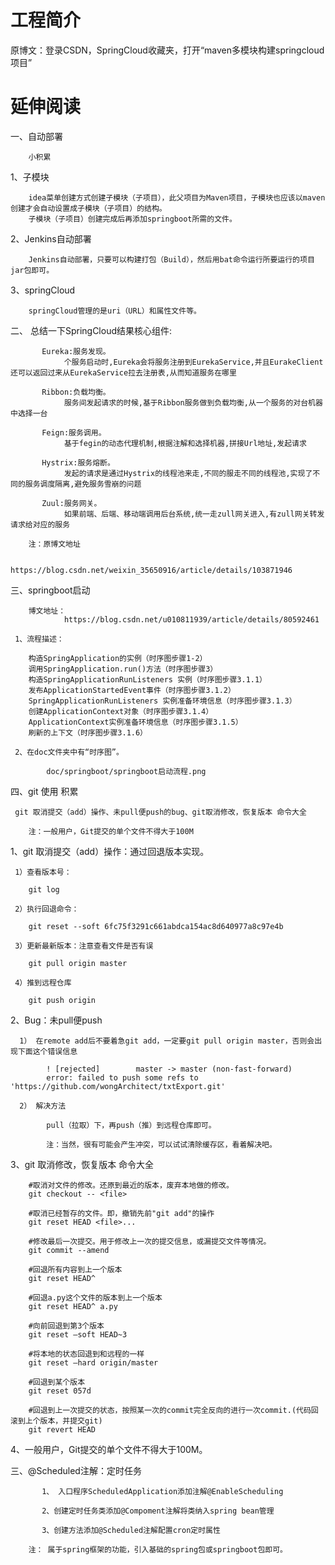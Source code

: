 # 工程简介

原博文：登录CSDN，SpringCloud收藏夹，打开“maven多模块构建springcloud项目”

# 延伸阅读

一、自动部署

        小积累
   1、子模块
   
        idea菜单创建方式创建子模块（子项目），此父项目为Maven项目，子模块也应该以maven创建才会自动设置成子模块（子项目）的结构。
        子模块（子项目）创建完成后再添加springboot所需的文件。
    
   2、Jenkins自动部署
   
        Jenkins自动部署，只要可以构建打包（Build），然后用bat命令运行所要运行的项目jar包即可。
    
   3、springCloud
   
        springCloud管理的是uri（URL）和属性文件等。


二、 总结一下SpringCloud结果核心组件:
   
           Eureka:服务发现。
                个服务启动时,Eureka会将服务注册到EurekaService,并且EurakeClient还可以返回过来从EurekaService拉去注册表,从而知道服务在哪里
           
           Ribbon:负载均衡。
                服务间发起请求的时候,基于Ribbon服务做到负载均衡,从一个服务的对台机器中选择一台
           
           Feign:服务调用。
                基于fegin的动态代理机制,根据注解和选择机器,拼接Url地址,发起请求
           
           Hystrix:服务熔断。
                发起的请求是通过Hystrix的线程池来走,不同的服走不同的线程池,实现了不同的服务调度隔离,避免服务雪崩的问题 
           
           Zuul:服务网关。
                如果前端、后端、移动端调用后台系统,统一走zull网关进入,有zull网关转发请求给对应的服务

        注：原博文地址
       
                https://blog.csdn.net/weixin_35650916/article/details/103871946
                
三、springboot启动

        博文地址：
                https://blog.csdn.net/u010811939/article/details/80592461
                
     1、流程描述：    
        
        构造SpringApplication的实例（时序图步骤1-2）
        调用SpringApplication.run()方法（时序图步骤3）
        构造SpringApplicationRunListeners 实例（时序图步骤3.1.1）
        发布ApplicationStartedEvent事件（时序图步骤3.1.2）
        SpringApplicationRunListeners 实例准备环境信息（时序图步骤3.1.3）
        创建ApplicationContext对象（时序图步骤3.1.4）
        ApplicationContext实例准备环境信息（时序图步骤3.1.5）
        刷新的上下文（时序图步骤3.1.6）

     2、在doc文件夹中有“时序图”。
     
            doc/springboot/springboot启动流程.png               
                        

四、git 使用 积累
 
     git 取消提交（add）操作、未pull便push的bug、git取消修改，恢复版本 命令大全
     
        注：一般用户，Git提交的单个文件不得大于100M

   1、git 取消提交（add）操作：通过回退版本实现。
   
     1）查看版本号：
        
        git log

     2）执行回退命令：

        git reset --soft 6fc75f3291c661abdca154ac8d640977a8c97e4b

     3）更新最新版本：注意查看文件是否有误
     
        git pull origin master

     4）推到远程仓库
     
        git push origin

   2、Bug：未pull便push
   
      1） 在remote add后不要着急git add，一定要git pull origin master，否则会出现下面这个错误信息

            ! [rejected]        master -> master (non-fast-forward)
            error: failed to push some refs to 'https://github.com/wongArchitect/txtExport.git'

      2） 解决方法
      
            pull（拉取）下，再push（推）到远程仓库即可。
            
            注：当然，很有可能会产生冲突，可以试试清除缓存区，看着解决吧。


   3、git 取消修改，恢复版本 命令大全

        #取消对文件的修改。还原到最近的版本，废弃本地做的修改。
        git checkout -- <file>
        
        #取消已经暂存的文件。即，撤销先前"git add"的操作
        git reset HEAD <file>...
        
        #修改最后一次提交。用于修改上一次的提交信息，或漏提交文件等情况。
        git commit --amend
        
        #回退所有内容到上一个版本
        git reset HEAD^
        
        #回退a.py这个文件的版本到上一个版本  
        git reset HEAD^ a.py  
        
        #向前回退到第3个版本  
        git reset –soft HEAD~3  
        
        #将本地的状态回退到和远程的一样  
        git reset –hard origin/master  
        
        #回退到某个版本  
        git reset 057d  
        
        #回退到上一次提交的状态，按照某一次的commit完全反向的进行一次commit.(代码回滚到上个版本，并提交git)
        git revert HEAD

   4、一般用户，Git提交的单个文件不得大于100M。
   

三、@Scheduled注解：定时任务

           1、 入口程序ScheduledApplication添加注解@EnableScheduling
           
           2、创建定时任务类添加@Compoment注解将类纳入spring bean管理
           
           3、创建方法添加@Scheduled注解配置cron定时属性
           
        注： 属于spring框架的功能，引入基础的spring包或springboot包即可。
        
        